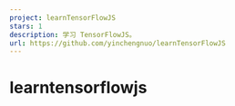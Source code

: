 ```yaml
---
project: learnTensorFlowJS
stars: 1
description: 学习 TensorFlowJS。
url: https://github.com/yinchengnuo/learnTensorFlowJS
---
```


learntensorflowjs
=================
